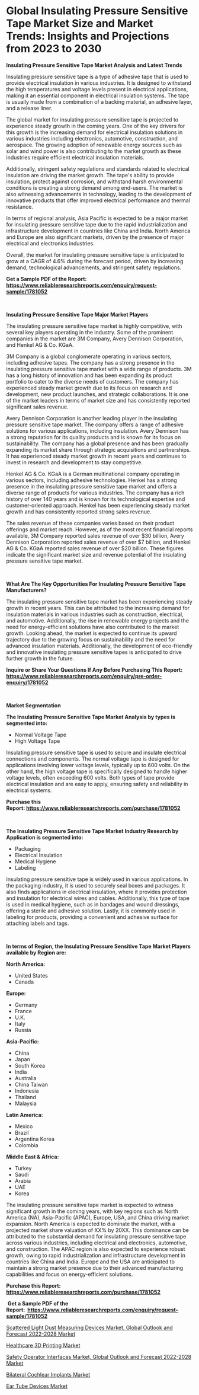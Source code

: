 <p><h1>Global Insulating Pressure Sensitive Tape Market Size and Market Trends: Insights and Projections from 2023 to 2030</h1></p><p><strong>Insulating Pressure Sensitive Tape Market Analysis and Latest Trends</strong></p>
<p><p>Insulating pressure sensitive tape is a type of adhesive tape that is used to provide electrical insulation in various industries. It is designed to withstand the high temperatures and voltage levels present in electrical applications, making it an essential component in electrical insulation systems. The tape is usually made from a combination of a backing material, an adhesive layer, and a release liner.</p><p>The global market for insulating pressure sensitive tape is projected to experience steady growth in the coming years. One of the key drivers for this growth is the increasing demand for electrical insulation solutions in various industries including electronics, automotive, construction, and aerospace. The growing adoption of renewable energy sources such as solar and wind power is also contributing to the market growth as these industries require efficient electrical insulation materials.</p><p>Additionally, stringent safety regulations and standards related to electrical insulation are driving the market growth. The tape's ability to provide insulation, protect against corrosion, and withstand harsh environmental conditions is creating a strong demand among end-users. The market is also witnessing advancements in technology, leading to the development of innovative products that offer improved electrical performance and thermal resistance.</p><p>In terms of regional analysis, Asia Pacific is expected to be a major market for insulating pressure sensitive tape due to the rapid industrialization and infrastructure development in countries like China and India. North America and Europe are also significant markets, driven by the presence of major electrical and electronics industries.</p><p>Overall, the market for insulating pressure sensitive tape is anticipated to grow at a CAGR of 4.6% during the forecast period, driven by increasing demand, technological advancements, and stringent safety regulations.</p></p>
<p><strong>Get a Sample PDF of the Report:&nbsp; <a href="https://www.reliableresearchreports.com/enquiry/request-sample/1781052">https://www.reliableresearchreports.com/enquiry/request-sample/1781052</a></strong></p>
<p>&nbsp;</p>
<p><strong>Insulating Pressure Sensitive Tape Major Market Players</strong></p>
<p><p>The insulating pressure sensitive tape market is highly competitive, with several key players operating in the industry. Some of the prominent companies in the market are 3M Company, Avery Dennison Corporation, and Henkel AG & Co. KGaA.</p><p>3M Company is a global conglomerate operating in various sectors, including adhesive tapes. The company has a strong presence in the insulating pressure sensitive tape market with a wide range of products. 3M has a long history of innovation and has been expanding its product portfolio to cater to the diverse needs of customers. The company has experienced steady market growth due to its focus on research and development, new product launches, and strategic collaborations. It is one of the market leaders in terms of market size and has consistently reported significant sales revenue.</p><p>Avery Dennison Corporation is another leading player in the insulating pressure sensitive tape market. The company offers a range of adhesive solutions for various applications, including insulation. Avery Dennison has a strong reputation for its quality products and is known for its focus on sustainability. The company has a global presence and has been gradually expanding its market share through strategic acquisitions and partnerships. It has experienced steady market growth in recent years and continues to invest in research and development to stay competitive.</p><p>Henkel AG & Co. KGaA is a German multinational company operating in various sectors, including adhesive technologies. Henkel has a strong presence in the insulating pressure sensitive tape market and offers a diverse range of products for various industries. The company has a rich history of over 140 years and is known for its technological expertise and customer-oriented approach. Henkel has been experiencing steady market growth and has consistently reported strong sales revenue.</p><p>The sales revenue of these companies varies based on their product offerings and market reach. However, as of the most recent financial reports available, 3M Company reported sales revenue of over $30 billion, Avery Dennison Corporation reported sales revenue of over $7 billion, and Henkel AG & Co. KGaA reported sales revenue of over $20 billion. These figures indicate the significant market size and revenue potential of the insulating pressure sensitive tape market.</p></p>
<p>&nbsp;</p>
<p><strong>What Are The Key Opportunities For Insulating Pressure Sensitive Tape Manufacturers?</strong></p>
<p><p>The insulating pressure sensitive tape market has been experiencing steady growth in recent years. This can be attributed to the increasing demand for insulation materials in various industries such as construction, electrical, and automotive. Additionally, the rise in renewable energy projects and the need for energy-efficient solutions have also contributed to the market growth. Looking ahead, the market is expected to continue its upward trajectory due to the growing focus on sustainability and the need for advanced insulation materials. Additionally, the development of eco-friendly and innovative insulating pressure sensitive tapes is anticipated to drive further growth in the future.</p></p>
<p><strong>Inquire or Share Your Questions If Any Before Purchasing This Report: <a href="https://www.reliableresearchreports.com/enquiry/pre-order-enquiry/1781052">https://www.reliableresearchreports.com/enquiry/pre-order-enquiry/1781052</a></strong></p>
<p>&nbsp;</p>
<p><strong>Market Segmentation</strong></p>
<p><strong>The Insulating Pressure Sensitive Tape Market Analysis by types is segmented into:</strong></p>
<p><ul><li>Normal Voltage Tape</li><li>High Voltage Tape</li></ul></p>
<p><p>Insulating pressure sensitive tape is used to secure and insulate electrical connections and components. The normal voltage tape is designed for applications involving lower voltage levels, typically up to 600 volts. On the other hand, the high voltage tape is specifically designed to handle higher voltage levels, often exceeding 600 volts. Both types of tape provide electrical insulation and are easy to apply, ensuring safety and reliability in electrical systems.</p></p>
<p><strong>Purchase this Report:&nbsp;<a href="https://www.reliableresearchreports.com/purchase/1781052">https://www.reliableresearchreports.com/purchase/1781052</a></strong></p>
<p>&nbsp;</p>
<p><strong>The Insulating Pressure Sensitive Tape Market Industry Research by Application is segmented into:</strong></p>
<p><ul><li>Packaging</li><li>Electrical Insulation</li><li>Medical Hygiene</li><li>Labeling</li></ul></p>
<p><p>Insulating pressure sensitive tape is widely used in various applications. In the packaging industry, it is used to securely seal boxes and packages. It also finds applications in electrical insulation, where it provides protection and insulation for electrical wires and cables. Additionally, this type of tape is used in medical hygiene, such as in bandages and wound dressings, offering a sterile and adhesive solution. Lastly, it is commonly used in labeling for products, providing a convenient and adhesive surface for attaching labels and tags.</p></p>
<p>&nbsp;</p>
<p><strong>In terms of Region, the Insulating Pressure Sensitive Tape Market Players available by Region are:</strong></p>
<p>
    <p> <strong> North America: </strong>
        <ul>
            <li>United States</li>
            <li>Canada</li>
        </ul>
        </p> 
    <p> <strong> Europe: </strong>
        <ul>
            <li>Germany</li>
            <li>France</li>
            <li>U.K.</li>
            <li>Italy</li>
            <li>Russia</li>
        </ul>
        </p> 
    <p> <strong> Asia-Pacific: </strong>
        <ul>
            <li>China</li>
            <li>Japan</li>
            <li>South Korea</li>
            <li>India</li>
            <li>Australia</li>
            <li>China Taiwan</li>
            <li>Indonesia</li>
            <li>Thailand</li>
            <li>Malaysia</li>
        </ul>
        </p> 
    <p> <strong> Latin America: </strong>
        <ul>
            <li>Mexico</li>
            <li>Brazil</li>
            <li>Argentina Korea</li>
            <li>Colombia</li>
        </ul>
        </p> 
    <p> <strong> Middle East & Africa: </strong>
        <ul>
            <li>Turkey</li>
            <li>Saudi</li>
            <li>Arabia</li>
            <li>UAE</li>
            <li>Korea</li>
        </ul>
    </p>
    </p>
<p><p>The insulating pressure sensitive tape market is expected to witness significant growth in the coming years, with key regions such as North America (NA), Asia-Pacific (APAC), Europe, USA, and China driving market expansion. North America is expected to dominate the market, with a projected market share valuation of XX% by 20XX. This dominance can be attributed to the substantial demand for insulating pressure sensitive tape across various industries, including electrical and electronics, automotive, and construction. The APAC region is also expected to experience robust growth, owing to rapid industrialization and infrastructure development in countries like China and India. Europe and the USA are anticipated to maintain a strong market presence due to their advanced manufacturing capabilities and focus on energy-efficient solutions.</p></p>
<p><strong>Purchase this Report: <a href="https://www.reliableresearchreports.com/purchase/1781052">https://www.reliableresearchreports.com/purchase/1781052</a></strong></p>
<p>&nbsp;<strong>Get a Sample PDF of the Report:&nbsp;&nbsp;<a href="https://www.reliableresearchreports.com/enquiry/request-sample/1781052">https://www.reliableresearchreports.com/enquiry/request-sample/1781052</a></strong></p>
<p><strong></strong></p>
<p><p><a href="https://medium.com/@rachelyoung56/scattered-light-dust-measuring-devices-market-global-outlook-and-forecast-2022-2028-market-7dbed3084f6a">Scattered Light Dust Measuring Devices Market, Global Outlook and Forecast 2022-2028 Market</a></p><p><a href="https://www.linkedin.com/pulse/decoding-healthcare-3d-printing-market-deep-dive-latest-trends-1dr7c/">Healthcare 3D Printing Market</a></p><p><a href="https://medium.com/@beverlychen69/safety-operator-interfaces-market-global-outlook-and-forecast-2022-2028-market-research-report-a2d488dbe18c">Safety Operator Interfaces Market, Global Outlook and Forecast 2022-2028 Market</a></p><p><a href="https://www.linkedin.com/pulse/bilateral-cochlear-implants-market-challenges-opportunities-q6pwc/">Bilateral Cochlear Implants Market</a></p><p><a href="https://www.linkedin.com/pulse/ear-tube-devices-market-research-report-unlocks-analysis-8ttkc/">Ear Tube Devices Market</a></p></p>